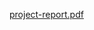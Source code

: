 
  [project-report.pdf](https://drive.google.com/file/d/1tDc9FsY-aumb_TLPeaWE6EzKKzkVOF3_/view?usp=drivesdk)
